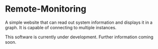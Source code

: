 # Remote-Monitoring
A simple website that can read out system information and displays it in a graph. It is capable of connecting to multiple instances.

This software is currently under development. Further information coming soon.
